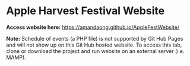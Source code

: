 # Apple Harvest Festival Website

**Access website here:** https://amandaong.github.io/AppleFestWebsite/

**Note:** Schedule of events (a PHP file) is not supported by Git Hub Pages and will not show up on this Git Hub hosted website. To access this tab, clone or download the project and run website on an external server (i.e. MAMP). 